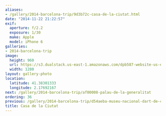 ```yaml
---
aliases:
- /gallery/2014-barcelona-trip/9d3b72c-casa-de-la-ciutat.html
date: "2014-11-22 21:22:57"
exif:
  aperture: f/2.2
  exposure: 1/30
  make: Apple
  model: iPhone 6
galleries:
- 2014-barcelona-trip
image:
  height: 960
  url: https://s3.dualstack.us-east-1.amazonaws.com/dpb587-website-us-east-1/asset/gallery/2014-barcelona-trip/9d3b72c-casa-de-la-ciutat~1280.jpg
  width: 1280
layout: gallery-photo
location:
  latitude: 41.38301333
  longitude: 2.17692167
next: /gallery/2014-barcelona-trip/af00008-palau-de-la-generalitat
ordering: 36
previous: /gallery/2014-barcelona-trip/d54aeba-museu-nacional-dart-de-catalunya
title: Casa de la Ciutat
---
```

